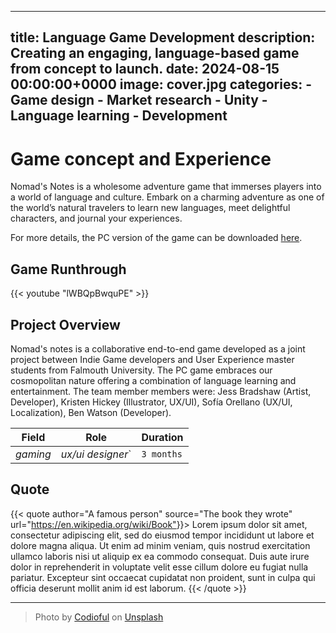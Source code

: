---
title: Language Game Development
description: Creating an engaging, language-based game from concept to launch.
date: 2024-08-15 00:00:00+0000
image: cover.jpg
categories:
    - Game design
    - Market research
    - Unity
    - Language learning
    - Development
--
# Game concept and Experience

Nomad's Notes is a wholesome adventure game that immerses players into a world of language and culture. Embark on a charming adventure as one of the world’s natural travelers to learn new languages, meet delightful characters, and journal your experiences.

For more details, the PC version of the game can be downloaded [here](https://foxracinggurl.itch.io/nomads-notes).

## Game Runthrough

{{< youtube "lWBQpBwquPE" >}}

## Project Overview

Nomad's notes is a collaborative end-to-end game developed as a joint project between Indie Game developers and User Experience master students from Falmouth University. The PC game embraces our cosmopolitan nature offering a combination of language learning and entertainment. The team member members were: Jess Bradshaw (Artist, Developer), Kristen Hickey (Illustrator, UX/UI), Sofía Orellano (UX/UI, Localization), Ben Watson (Developer).

| Field   | Role     | Duration   |
| --------  | -------- | ------ |
| *gaming* | *ux/ui designer*` | `3 months` |

<!--## Project Timeline

As a collaborative project, the division of tasks mainly followed each area of expertise. Therefore, user research, academic research, market analysis, user validation and user testing were conducted by the User Experience Designers while the gaming concept, art and development, was led by the Indie Game Developers. 

`1 Initial Research and Planning: 2 weeks`

`2 Ideation and Concept Development: 2 weeks`

`3 Research: 2 weeks`

`4 Define: 2 weeks`

`5 Game Design & Mechanics: 6 weeks`

`4 Pitch Preparation: 2 weeks`

`5 User Testing & Feedback: 1 week`  

## Step 1: Initial Research and Planning

Given the 5-hour time zone difference, it was crucial to carefully select collaborative tools that would enable seamless communication and coordination. The initial planning phase also involved team-building activities to help us understand each member's strengths, which informed decisions about project direction and performance goals for each stage. Early discussions centered around whether to develop a gamified app or a full game. Since the developers had limited experience with app development and the timeline was tight, we collectively decided to focus on creating a game to avoid potential delays from the learning curve.

| Code repository   | Project management     | Communication   | Design | Development | Cloud | Coding |
| --------  | -------- | ------ | ------ |
| *Github* | *Jira* | *Discord* | *Figma, Adobe suite, Miro* | *Unity, Procreate, Inkle* | *One Drive* | *Visual Studio Code* |
 

## Step 2: Ideation and Concept Development

We conducted a rapid, asynchronous ideation session using a Miro board to collaboratively explore potential directions for the project. After the initial brainstorming round, we followed up with a second round of voting, which helped us narrow down and select the final concept: designing a language learning game.

For more details, the Miro Board can be viewed [here](https://miro.com/app/board/uXjVKCIC-pQ=/).

## Steps 3 & 4: Research and Define

Research was conducted across three key areas to identify market gaps, understand industry trends, and explore effective learning paths. The first area focused on market research, aiming to uncover unmet needs and analyze current offerings. User research was also carried out to understand player preferences, behaviors, and motivations, ensuring a connection with users and their expectations. Lastly, academic research examined the most effective language-learning techniques and recent applications. The ultimate goal was to innovate and create something of real value that not only resonated with users but also provided a unique experience they couldn’t easily find elsewhere.

![Audience](6.jpeg) ![Why language learning](7.jpeg) ![Patterns identified in apps](8.jpeg) ![Patterns identified in learning games](9.jpeg)

## Steps 5: Game Design & Mechanics

While the Indie Game Developers led this step, it was a valuable opportunity for collaboration, particularly in game mechanics and user experience. My contribution focused on the information architecture and menu design, ensuring both were aligned with accessibility guidelines. I also worked on the navigation and interaction features within the in-game journal, enhancing the user experience by making it intuitive and engaging. Several iterations were made to ensure that these elements matched the art style and overall tone of Nomad’s Notes.

Localization and narrative development were other key areas where I contributed. Based on survey results, we chose to create a Spanish-learning experience, starting with Valencia as the first in-game destination. I wrote the character dialogue for a coffee shop scene and collaborated with native Spanish speakers for voice-overs. This native input brought an added layer of authenticity, enriching both the language learning and cultural experience for players. 

[Design pillars](8.jpeg)![Game settings and accesibility](9.jpeg)

## Steps 5: Pitch preparation

{{< youtube "p8bhL8u0jNM" >}}

Preparing the pitch involved presenting our project to an expert gaming panel, where we received valuable feedback on both the investor pitch and the overall presentation of the game. The feedback was largely positive, with key suggestions focusing on refining the pitch by including data sources to avoid distracting investors and improving character design to differentiate from Duolingo (which also featured birds).

In response, I expanded the market research, analyzing multiple sources such as Nasdaq, Video Games Insights, Statista, and McKinsey. To further distinguish our game from Duolingo, I explored various design approaches—switching character colors, adding accessories, and embracing diversity by incorporating different creatures, such as bees and other animals, to create a more unique and inclusive cast.

## Steps 6: User testing

To validate the concept and using the pitch practise as a reference, we created a User validation form and distributed it among a small audience to gain some early feedback on the concept and the learning side of the game. A user testing form was also created to allow users to test the game in action. Unfortunately, as the game was being developed until the last minute there was no time to conduct user research. 

The results from the user validation form indicated that our user sample followed the industries trends and the most used app was Duolinguo.

<!--## Bilibili video

{{< bilibili "BV1d4411N7zD" >}}

## Tencent video

{{< tencent "g0014r3khdw" >}}

## YouTube video

<{{< youtube "p8bhL8u0jNM" >}}-->

<!--## Generic video file

{{< video "https://www.w3schools.com/tags/movie.mp4" >}}

## Gist

{{< gist CaiJimmy e2751a943de10b2a5b3a8a6c2120cb86 >}}

## GitLab

{{< gitlab 2589724 >}}-->

## Quote

{{< quote author="A famous person" source="The book they wrote" url="<https://en.wikipedia.org/wiki/Book">}}>
Lorem ipsum dolor sit amet, consectetur adipiscing elit, sed do eiusmod tempor incididunt ut labore et dolore magna aliqua. Ut enim ad minim veniam, quis nostrud exercitation ullamco laboris nisi ut aliquip ex ea commodo consequat. Duis aute irure dolor in reprehenderit in voluptate velit esse cillum dolore eu fugiat nulla pariatur. Excepteur sint occaecat cupidatat non proident, sunt in culpa qui officia deserunt mollit anim id est laborum.
{{< /quote >}}

-----

> Photo by [Codioful](https://unsplash.com/@codioful) on [Unsplash](https://unsplash.com/photos/WDSN62Qdxuk)


[def]: 6.jpeg